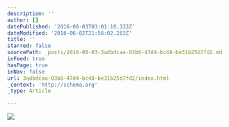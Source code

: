 ```yaml
---
description: ''
author: []
datePublished: '2016-06-03T03:01:10.333Z'
dateModified: '2016-06-02T21:56:02.263Z'
title: ''
starred: false
sourcePath: _posts/2016-06-03-3adbdcaa-03b6-47d4-bc48-be31b25b7fd2.md
inFeed: true
hasPage: true
inNav: false
url: 3adbdcaa-03b6-47d4-bc48-be31b25b7fd2/index.html
_context: 'http://schema.org'
_type: Article

---
```

![](https://the-grid-user-content.s3-us-west-2.amazonaws.com/5ffa24c2-6f8e-4d59-8408-fb3882ae5386.jpg)